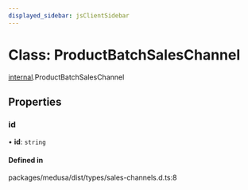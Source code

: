 ```yaml
---
displayed_sidebar: jsClientSidebar
---
```


# Class: ProductBatchSalesChannel

[internal](../modules/internal-8.md).ProductBatchSalesChannel

## Properties

### id

• **id**: `string`

#### Defined in

packages/medusa/dist/types/sales-channels.d.ts:8
